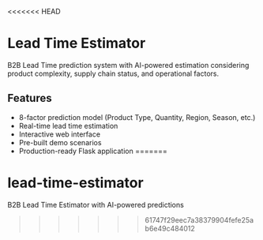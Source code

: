 <<<<<<< HEAD
# Lead Time Estimator

B2B Lead Time prediction system with AI-powered estimation considering product complexity, supply chain status, and operational factors.

## Features

- 8-factor prediction model (Product Type, Quantity, Region, Season, etc.)
- Real-time lead time estimation
- Interactive web interface
- Pre-built demo scenarios
- Production-ready Flask application
=======
# lead-time-estimator
B2B Lead Time Estimator with AI-powered predictions
>>>>>>> 61747f29eec7a38379904fefe25ab6e49c484012
